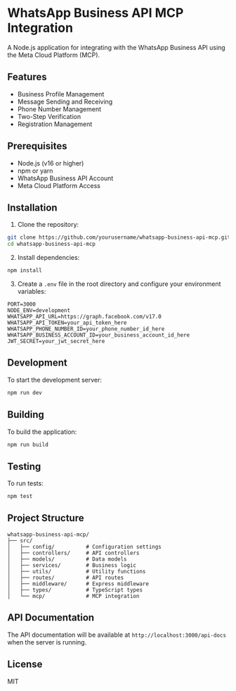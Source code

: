 # WhatsApp Business API MCP Integration

A Node.js application for integrating with the WhatsApp Business API using the Meta Cloud Platform (MCP).

## Features

- Business Profile Management
- Message Sending and Receiving
- Phone Number Management
- Two-Step Verification
- Registration Management

## Prerequisites

- Node.js (v16 or higher)
- npm or yarn
- WhatsApp Business API Account
- Meta Cloud Platform Access

## Installation

1. Clone the repository:
```bash
git clone https://github.com/yourusername/whatsapp-business-api-mcp.git
cd whatsapp-business-api-mcp
```

2. Install dependencies:
```bash
npm install
```

3. Create a `.env` file in the root directory and configure your environment variables:
```env
PORT=3000
NODE_ENV=development
WHATSAPP_API_URL=https://graph.facebook.com/v17.0
WHATSAPP_API_TOKEN=your_api_token_here
WHATSAPP_PHONE_NUMBER_ID=your_phone_number_id_here
WHATSAPP_BUSINESS_ACCOUNT_ID=your_business_account_id_here
JWT_SECRET=your_jwt_secret_here
```

## Development

To start the development server:
```bash
npm run dev
```

## Building

To build the application:
```bash
npm run build
```

## Testing

To run tests:
```bash
npm test
```

## Project Structure

```
whatsapp-business-api-mcp/
├── src/
│   ├── config/          # Configuration settings
│   ├── controllers/     # API controllers
│   ├── models/          # Data models
│   ├── services/        # Business logic
│   ├── utils/           # Utility functions
│   ├── routes/          # API routes
│   ├── middleware/      # Express middleware
│   ├── types/           # TypeScript types
│   └── mcp/             # MCP integration
```

## API Documentation

The API documentation will be available at `http://localhost:3000/api-docs` when the server is running.

## License

MIT 